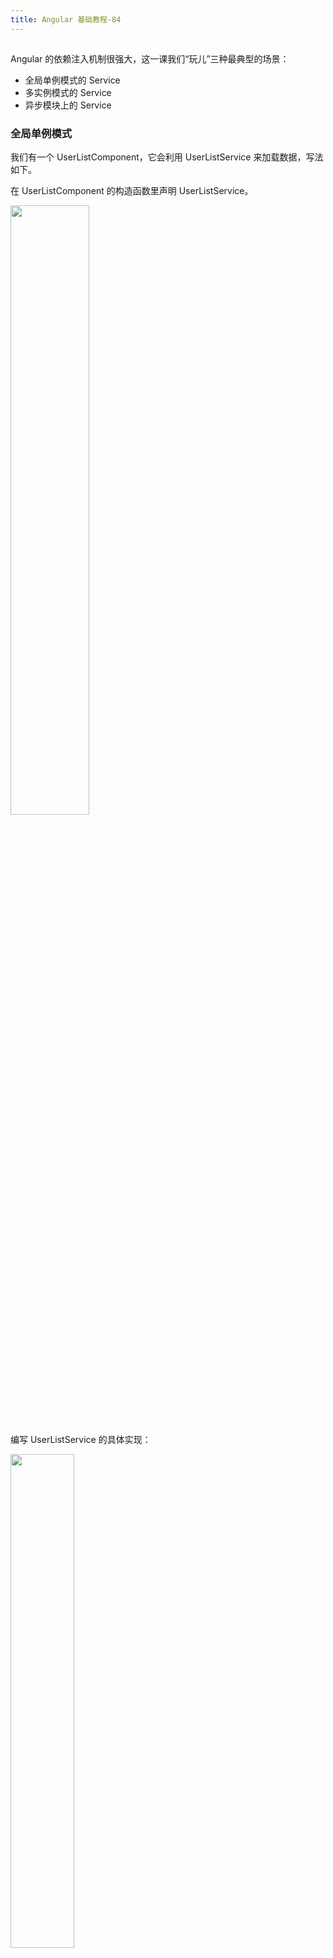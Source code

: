 ```yaml
---
title: Angular 基础教程-84
---
```

<article id="topicContainer" class="column_content"><h2 class="topic_title"></h2><div><p>Angular 的依赖注入机制很强大，这一课我们“玩儿”三种最典型的场景：</p>
<ul>
<li>全局单例模式的 Service</li>
<li>多实例模式的 Service</li>
<li>异步模块上的 Service</li>
</ul>
<h3 id="">全局单例模式</h3>
<p>我们有一个 UserListComponent，它会利用 UserListService 来加载数据，写法如下。</p>
<p>在 UserListComponent 的构造函数里声明 UserListService。</p>
<p><img src="https://images.gitbook.cn/9639b910-f44b-11e8-b435-7f45fd734750"  width = "50%" /></p>
<p>编写 UserListService 的具体实现：</p>
<p><img src="https://images.gitbook.cn/aeaae500-f44b-11e8-9460-178de39eb82c"  width = "45%" /></p>
<p>在根模块 AppModule 的 providers 里面配置 UserListService ：</p>
<p><img src="https://images.gitbook.cn/cbb436b0-f44b-11e8-b435-7f45fd734750"  width = "50%" /></p>
<p>运行起来的效果是这样的：</p>
<p><img src="https://images.gitbook.cn/85961ee0-f44c-11e8-9460-178de39eb82c" width = "50%" /></p>
<p>再看一下以上代码，没有直接 new UserListService 对不对？很明显，Angular 在运行时自动帮你创建了 Service 的实例。</p>
<p>OK，看起来不错，但是如何证明这个 Service 是全局单例呢？</p>
<p>我们在界面上再放一个 UserListComponent 的实例，然后把 UserListService 的 ID 打印出来看是否相同，就像这样：</p>
<p><img src="https://images.gitbook.cn/a9f66830-f44c-11e8-b435-7f45fd734750" width = "50%" /></p>
<p>运行起来的效果是这样的：</p>
<p><img src="https://images.gitbook.cn/c0ec17b0-f44c-11e8-b435-7f45fd734750" width = "50%" /></p>
<p>可以看到，在两个 UserListComponent 实例中，使用的都是同一个 UserListService 实例。</p>
<p>这种全局单例模式很有用，你可以利用它来实现整个 App 范围内的数据共享。</p>
<p><strong>注意：在同步 NgModule 里面配置的 provider 在整个 App 范围内都是可见的，也就是说，即使你在某个子模块里面配置的 provider，它们依然是全局可见的，可以被注射到任意类里面。</strong></p>
<h3 id="-1">多实例模式</h3>
<p>有人会说，如果我想创建多个 UserListService 实例，怎么办？</p>
<p>我们把 UserListComponent 改成这样：</p>
<p><img src="https://images.gitbook.cn/16c68c10-f44d-11e8-a018-a3bc43149496" width = "50%" /></p>
<p>然后在界面上放两个实例：</p>
<p><img src="https://images.gitbook.cn/2b40b440-f44d-11e8-b435-7f45fd734750" width = "45%" /></p>
<p>运行起来的效果是这样的：</p>
<p><img src="https://images.gitbook.cn/42f12840-f44d-11e8-b435-7f45fd734750" width = "45%" /></p>
<p>可以看到，如果把 UserListService 配置在 UserListComponent 内部的 providers 中，就不再是单例模式了，每个 UserListComponent 都拥有自己独立的 UserListService 实例。</p>
<p>组件内部的 provider 生命周期与组件自身保持一致，当组件被销毁的时候，它内部的 provider 也会被销毁掉。</p>
<h3 id="-2">异步模块上的注射器</h3>
<p>以上都是同步模块，对于懒加载进来的异步模块，注射器是一种什么样的结构呢？</p>
<p>我们来做一个复杂一点的例子，默认展示首页：</p>
<p><img src="https://images.gitbook.cn/86678330-f44d-11e8-a018-a3bc43149496" width = "45%" /></p>
<p>单击“用户列表”之后导航到 <a href="http://localhost:4200/userlist">http://localhost:4200/userlist</a> 展示用户列表：</p>
<p><img src="https://images.gitbook.cn/aa535fd0-f44d-11e8-b435-7f45fd734750" width = "65%" /></p>
<p>“用户列表”是一个异步模块，从 Chrome 的网络面板上可以看到这个模块是单击之后才加载进来的：</p>
<p><img src="https://images.gitbook.cn/d3c062a0-f44d-11e8-9460-178de39eb82c" width = "60%" /></p>
<p>用 Augury 展示 UserListService 实例的依赖关系：</p>
<p><img src="https://images.gitbook.cn/4379ead0-f44e-11e8-9460-178de39eb82c" width = "50%" /></p>
<p><strong>注意：异步模块里面配置的 providers 只对本模块中的成员可见。如果你在其他模块里面引用异步模块里面配置的 provider，会产生异常。这里的本质原因是，Angular 会给异步加载的模块创建独立的注射器树。</strong></p>
<p>你可以自己尝试修改以上例子继续测试。</p>
<h3 id="-3">小结</h3>
<p>来总结一下这个注入机制，它的运行规则是这样的：</p>
<ul>
<li>如果组件内部配置了 providers，优先使用组件上的配置来创建注入对象；</li>
<li>否则向父层组件继续查找，父组件上找不到继续向所属的模块查找；</li>
<li>一直到查询到根模块 AppModule 里面的 providers 配置；</li>
<li>如果没有找到指定的服务，抛异常；</li>
<li>同步模块里面配置的 providers 是全局可见的，即使是很深的子模块里面配置的 providers，依然是全局可见的；</li>
<li><strong>异步模块里面配置的 providers 只对本模块中的成员可见，这里的本质是，Angular 会给异步加载的模块创建独立的注射器树；</strong></li>
<li>组件里面配置的 providers 对组件自身和所有子层组件可见；</li>
<li>注射器的生命周期与组件自身保持一致，当组件被销毁的时候，对应的注射器实例也会被销毁。</li>
</ul>
<p>简而言之，Angular 的 Injector Tree 机制与 JavaScript 的原型查找类似。对于日常的开发来说，知道这些已经足够，可以覆盖 90%以上的业务场景了。</p>
<p>但是，既然这是一个针对 DI 的专题，我们当然要“玩儿”一些复杂的花样，请继续下一个课的内容。</p>
<h3 id="-4">参考资源</h3>
<ul>
<li><a href="https://gitee.com/learn-angular-series/learn-dependency-injection">本节课的实例代码请单击这里查看</a>，两个例子分别在 singleton 分支和 async-module 分支上。</li>
<li><a href="http://es6.ruanyifeng.com/#docs/decorator">http://es6.ruanyifeng.com/#docs/decorator</a>。</li>
<li><a href="https://www.typescriptlang.org/docs/handbook/decorators.html">https://www.typescriptlang.org/docs/handbook/decorators.html</a>。</li>
</ul></div></article>